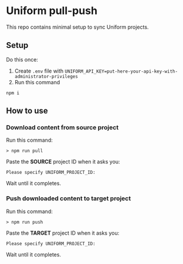 # Uniform pull-push

This repo contains minimal setup to sync Uniform projects. 

## Setup

Do this once:

1. Create `.env` file with `UNIFORM_API_KEY=put-here-your-api-key-with-administrator-privileges`
1. Run this command
```
npm i
```

## How to use

### Download content from source project

Run this command:

```
> npm run pull
```

Paste the **SOURCE** project ID when it asks you:

```
Please specify UNIFORM_PROJECT_ID: 
```

Wait until it completes.

### Push downloaded content to target project

Run this command:

```
> npm run push
```

Paste the **TARGET** project ID when it asks you:

```
Please specify UNIFORM_PROJECT_ID: 
```

Wait until it completes.

